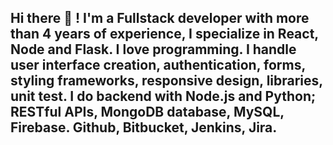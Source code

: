 ## Hi there 👋 ! I'm a Fullstack developer with more than 4 years of experience, I specialize in React, Node and Flask. I love programming. I handle user interface creation, authentication, forms, styling frameworks, responsive design, libraries, unit test. I do backend with Node.js and Python; RESTful APIs, MongoDB database, MySQL, Firebase. Github, Bitbucket, Jenkins, Jira.

<!--
**Agustintrezza/Agustintrezza** is a ✨ _special_ ✨ repository because its `README.md` (this file) appears on your GitHub profile.

Here are some ideas to get you started:

- 🔭 I’m currently working on ...
- 🌱 I’m currently learning ...
- 👯 I’m looking to collaborate on ...
- 🤔 I’m looking for help with ...
- 💬 Ask me about ...
- 📫 How to reach me: ...
- 😄 Pronouns: ...
- ⚡ Fun fact: ...
-->
